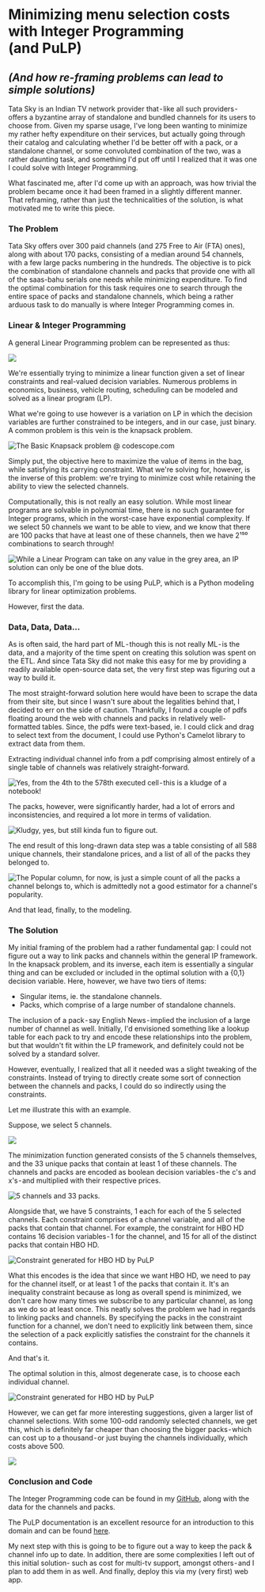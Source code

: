 # Minimizing menu selection costs with Integer Programming (and PuLP)
## *(And how re-framing problems can lead to simple solutions)*

Tata Sky is an Indian TV network provider that - like all such providers - offers a byzantine array of standalone and bundled channels for its users to choose from. Given my sparse usage, I've long been wanting to minimize my rather hefty expenditure on their services, but actually going through their catalog and calculating whether I'd be better off with a pack, or a standalone channel, or some convoluted combination of the two, was a rather daunting task, and something I'd put off until I realized that it was one I could solve with Integer Programming.

What fascinated me, after I'd come up with an approach, was how trivial the problem became once it had been framed in a slightly different manner. That reframing, rather than just the technicalities of the solution, is what motivated me to write this piece.

### The Problem

Tata Sky offers over 300 paid channels (and 275 Free to Air (FTA) ones), along with about 170 packs, consisting of a median around 54 channels, with a few large packs numbering in the hundreds. The objective is to pick the combination of standalone channels and packs that provide one with all of the saas-bahu serials one needs while minimizing expenditure. To find the optimal combination for this task requires one to search through the entire space of packs and standalone channels, which being a rather arduous task to do manually is where Integer Programming comes in.

### Linear & Integer Programming

A general Linear Programming problem can be represented as thus:

![](/images/integerprogramming_1.png)

We're essentially trying to minimize a linear function given a set of linear constraints and real-valued decision variables. Numerous problems in economics, business, vehicle routing, scheduling can be modeled and solved as a linear program (LP).

What we're going to use however is a variation on LP in which the decision variables are further constrained to be integers, and in our case, just binary. A common problem is this vein is the knapsack problem.

![](/images/integerprogramming_2.png "The Basic Knapsack problem @ codescope.com")

Simply put, the objective here to maximize the value of items in the bag, while satisfying its carrying constraint. What we're solving for, however, is the inverse of this problem: we're trying to minimize cost while retaining the ability to view the selected channels.

Computationally, this is not really an easy solution. While most linear programs are solvable in polynomial time, there is no such guarantee for Integer programs, which in the worst-case have exponential complexity. If we select 50 channels we want to be able to view, and we know that there are 100 packs that have at least one of these channels, then we have 2¹⁵⁰ combinations to search through!

![](/images/integerprogramming_3.png "While a Linear Program can take on any value in the grey area, an IP solution can only be one of the blue dots.")

To accomplish this, I'm going to be using PuLP, which is a Python modeling library for linear optimization problems.

However, first the data.

### Data, Data, Data…

As is often said, the hard part of ML - though this is not really ML - is the data, and a majority of the time spent on creating this solution was spent on the ETL. And since Tata Sky did not make this easy for me by providing a readily available open-source data set, the very first step was figuring out a way to build it.

The most straight-forward solution here would have been to scrape the data from their site, but since I wasn't sure about the legalities behind that, I decided to err on the side of caution. Thankfully, I found a couple of pdfs floating around the web with channels and packs in relatively well-formatted tables. Since, the pdfs were text-based, ie. I could click and drag to select text from the document, I could use Python's Camelot library to extract data from them.

Extracting individual channel info from a pdf comprising almost entirely of a single table of channels was relatively straight-forward.

![](/images/integerprogramming_4.png "Yes, from the 4th to the 578th executed cell - this is a kludge of a notebook!")

The packs, however, were significantly harder, had a lot of errors and inconsistencies, and required a lot more in terms of validation.

![](/images/integerprogramming_5.png "Kludgy, yes, but still kinda fun to figure out.")

The end result of this long-drawn data step was a table consisting of all 588 unique channels, their standalone prices, and a list of all of the packs they belonged to.

![](/images/integerprogramming_6.png "The Popular column, for now, is just a simple count of all the packs a channel belongs to, which is admittedly not a good estimator for a channel's popularity.")

And that lead, finally, to the modeling.

### The Solution 

My initial framing of the problem had a rather fundamental gap: I could not figure out a way to link packs and channels within the general IP framework. In the knapsack problem, and its inverse, each item is essentially a singular thing and can be excluded or included in the optimal solution with a {0,1} decision variable. Here, however, we have two tiers of items:

- Singular items, ie. the standalone channels.
- Packs, which comprise of a large number of standalone channels.

The inclusion of a pack - say English News - implied the inclusion of a large number of channel as well. Initially, I'd envisioned something like a lookup table for each pack to try and encode these relationships into the problem, but that wouldn't fit within the LP framework, and definitely could not be solved by a standard solver.

However, eventually, I realized that all it needed was a slight tweaking of the constraints. Instead of trying to directly create some sort of connection between the channels and packs, I could do so indirectly using the constraints.

Let me illustrate this with an example.

Suppose, we select 5 channels.

![](/images/integerprogramming_7.png)

The minimization function generated consists of the 5 channels themselves, and the 33 unique packs that contain at least 1 of these channels. The channels and packs are encoded as boolean decision variables - the c's and x's - and multiplied with their respective prices.

![](/images/integerprogramming_8.png "5 channels and 33 packs.")

Alongside that, we have 5 constraints, 1 each for each of the 5 selected channels. Each constraint comprises of a channel variable, and all of the packs that contain that channel. For example, the constraint for HBO HD contains 16 decision variables - 1 for the channel, and 15 for all of the distinct packs that contain HBO HD.

![](/images/integerprogramming_9.png "Constraint generated for HBO HD by PuLP")

What this encodes is the idea that since we want HBO HD, we need to pay for the channel itself, or at least 1 of the packs that contain it. It's an inequality constraint because as long as overall spend is minimized, we don't care how many times we subscribe to any particular channel, as long as we do so at least once.
This neatly solves the problem we had in regards to linking packs and channels. By specifying the packs in the constraint function for a channel, we don't need to explicitly link between them, since the selection of a pack explicitly satisfies the constraint for the channels it contains.

And that's it.

The optimal solution in this, almost degenerate case, is to choose each individual channel.

![](/images/integerprogramming_10.png "Constraint generated for HBO HD by PuLP")

However, we can get far more interesting suggestions, given a larger list of channel selections. With some 100-odd randomly selected channels, we get this, which is definitely far cheaper than choosing the bigger packs - which can cost up to a thousand - or just buying the channels individually, which costs above 500.

![](/images/integerprogramming_11.png)

### Conclusion and Code 

The Integer Programming code can be found in my [GitHub](https://github.com/AbhishekKaps/Integer-Programing-with-PuLP), along with the data for the channels and packs.

The PuLP documentation is an excellent resource for an introduction to this domain and can be found [here](https://github.com/AbhishekKaps/Integer-Programing-with-PuLP).

My next step with this is going to be to figure out a way to keep the pack & channel info up to date. In addition, there are some complexities I left out of this initial solution- such as cost for multi-tv support, amongst others - and I plan to add them in as well. And finally, deploy this via my (very first) web app.